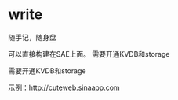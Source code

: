 write
=====

随手记，随身盘

可以直接构建在SAE上面。
需要开通KVDB和storage

需要开通KVDB和storage

示例：http://cuteweb.sinaapp.com
